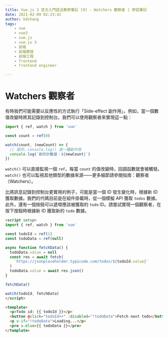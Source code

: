 ```yaml
---
title: Vue.js 3 官方入門語法教學筆記 [9] - Watchers 觀察者 | 學習筆記
date: 2021-02-09 02:23:41
author: kdchang
tags: 
    - vue
    - vue3
    - vue.js
    - vue.js 3
    - 前端
    - 前端開發
    - 前端工程
    - frontend
    - frontend engineer

---
```


# Watchers 觀察者
有時我們可能需要以反應性的方式執行「Side-effect 副作用」，例如，當一個數值改變時將其記錄到控制台。我們可以使用觀察者來實現這一點：

```js
import { ref, watch } from 'vue'

const count = ref(0)

watch(count, (newCount) => {
  // 是的，console.log() 是一種副作用
  console.log(`新的計數是：${newCount}`)
})
```

`watch()` 可以直接監視一個 `ref`，每當 `count` 的值改變時，回調函數就會被觸發。`watch()` 也可以監視其他類型的數據來源——更多細節請參閱指南：觀察者（Watchers）。

比將訊息記錄到控制台更實用的例子，可能是當一個 ID 發生變化時，根據新 ID 獲取數據。我們的代碼目前是在組件掛載時，從一個模擬 API 獲取 `todos` 數據。此外，還有一個按鈕可以遞增應該被獲取的 `todo` ID。請嘗試實現一個觀察者，在按下按鈕時根據新 ID 獲取新的 `todo` 數據。

```html
<script setup>
import { ref, watch } from 'vue'

const todoId = ref(1)
const todoData = ref(null)

async function fetchData() {
  todoData.value = null
  const res = await fetch(
    `https://jsonplaceholder.typicode.com/todos/${todoId.value}`
  )
  todoData.value = await res.json()
}

fetchData()

watch(todoId, fetchData)
</script>

<template>
  <p>Todo id: {{ todoId }}</p>
  <button @click="todoId++" :disabled="!todoData">Fetch next todo</button>
  <p v-if="!todoData">Loading...</p>
  <pre v-else>{{ todoData }}</pre>
</template>
```